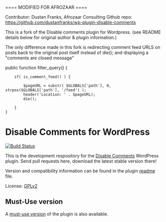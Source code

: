 ==== MODIFIED FOR AFROZAAR ====

Contributor: Dustan Franks, Afrozaar Consulting 
Github repo: https://github.com/dustanfranks/wp-plugin-disable-comments

This is a fork of the Disable comments plugin for Wordpress. (see README details below for original author & plugin information.)

The only difference made in this fork is redirecting comment feed URLS on posts back to the original post itself instead of die(); and displaying a "comments are closed message"

public function filter_query() {
        
        if( is_comment_feed() ) {

            $pageURL = substr( $GLOBALS['path'], 0, strpos($GLOBALS['path'], '/feed') );
            header('Location: ' . $pageURL);
            die();
            
        }
    }

# Disable Comments for WordPress

[![Build Status](https://travis-ci.org/solarissmoke/disable-comments.svg?branch=master)](https://travis-ci.org/solarissmoke/disable-comments)

This is the development respository for the [Disable Comments](https://wordpress.org/plugins/disable-comments/) WordPress plugin. Send pull requests here, download the latest stable version there!

Version and compatibility information can be found in the plugin [readme](https://github.com/solarissmoke/disable-comments/blob/master/readme.txt) file.

License: [GPLv2](https://www.gnu.org/licenses/gpl-2.0.html)

## Must-Use version

A [must-use version](https://github.com/solarissmoke/disable-comments-mu) of the plugin is also available.
